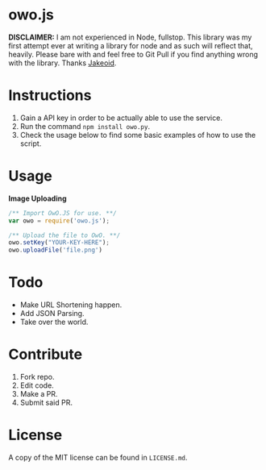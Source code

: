 # owo.js

**DISCLAIMER:** I am not experienced in Node, fullstop. This library was my first attempt ever at writing a library for node and as such will reflect that, heavily. Please bare with and feel free to Git Pull if you find anything wrong with the library. Thanks [Jakeoid](https://github.com/jakeoid).

# Instructions

1. Gain a API key in order to be actually able to use the service.
2. Run the command `npm install owo.py`.
3. Check the usage below to find some basic examples of how to use the script.

# Usage

**Image Uploading**

```js
/** Import OwO.JS for use. **/
var owo = require('owo.js');

/** Upload the file to OwO. **/
owo.setKey("YOUR-KEY-HERE");
owo.uploadFile('file.png')
```

# Todo

- Make URL Shortening happen.
- Add JSON Parsing.
- Take over the world.

# Contribute

1. Fork repo.
2. Edit code.
3. Make a PR.
4. Submit said PR.

# License

A copy of the MIT license can be found in `LICENSE.md`.

